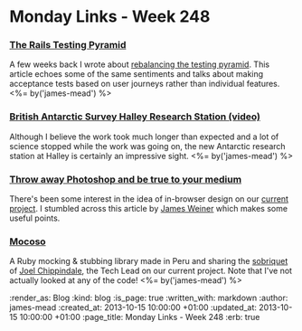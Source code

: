 Monday Links - Week 248
==================

### [The Rails Testing Pyramid](http://blog.codeclimate.com/blog/2013/10/09/rails-testing-pyramid/)

A few weeks back I wrote about [rebalancing the testing pyramid](/week-229#rebalancing-the-testing-pyramid). This article echoes some of the same sentiments and talks about making acceptance tests based on user journeys rather than individual features. <%= by('james-mead') %>


### [British Antarctic Survey Halley Research Station (video)](http://www.youtube.com/watch?v=TDIi7rP_WBA)

Although I believe the work took much longer than expected and a lot of science stopped while the work was going on, the new Antarctic research station at Halley is certainly an impressive sight. <%= by('james-mead') %>


### [Throw away Photoshop and be true to your medium](http://digital.cabinetoffice.gov.uk/2012/03/29/breaking-down-walls-designing-in-browser/)

There's been some interest in the idea of in-browser design on our [current project](https://www.futurelearn.com/). I stumbled across this article by [James Weiner](https://twitter.com/jamesweiner) which makes some useful points.


### [Mocoso](https://github.com/frodsan/mocoso)

A Ruby mocking & stubbing library made in Peru and sharing the [sobriquet](http://translate.google.com/#es/en/mocoso) of [Joel Chippindale](https://github.com/mocoso), the Tech Lead on our current project. Note that I've not actually looked at any of the code! <%= by('james-mead') %>


:render_as: Blog
:kind: blog
:is_page: true
:written_with: markdown
:author: james-mead
:created_at: 2013-10-15 10:00:00 +01:00
:updated_at: 2013-10-15 10:00:00 +01:00
:page_title: Monday Links - Week 248
:erb: true
